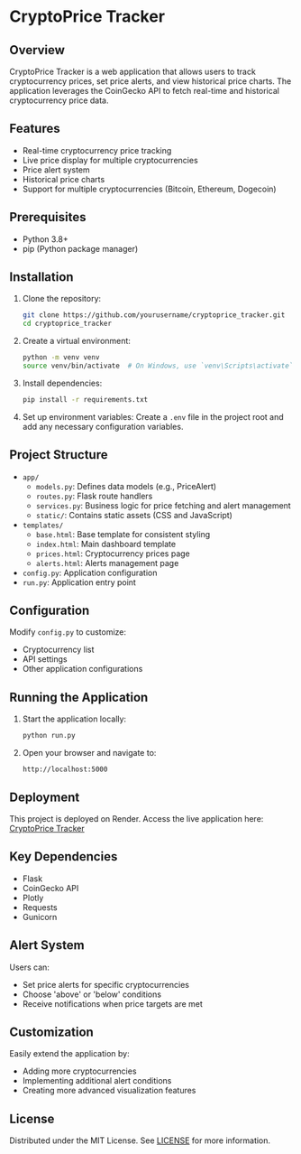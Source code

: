 # CryptoPrice Tracker 

## Overview

CryptoPrice Tracker is a web application that allows users to track cryptocurrency prices, set price alerts, and view historical price charts. The application leverages the CoinGecko API to fetch real-time and historical cryptocurrency price data.

## Features

-  Real-time cryptocurrency price tracking
-  Live price display for multiple cryptocurrencies
-  Price alert system
-  Historical price charts
-  Support for multiple cryptocurrencies (Bitcoin, Ethereum, Dogecoin)

## Prerequisites

- Python 3.8+
- pip (Python package manager)

## Installation

1. Clone the repository:
   ```bash
   git clone https://github.com/yourusername/cryptoprice_tracker.git
   cd cryptoprice_tracker
   ```

2. Create a virtual environment:
   ```bash
   python -m venv venv
   source venv/bin/activate  # On Windows, use `venv\Scripts\activate`
   ```

3. Install dependencies:
   ```bash
   pip install -r requirements.txt
   ```

4. Set up environment variables:
   Create a `.env` file in the project root and add any necessary configuration variables.

## Project Structure

- `app/`
  - `models.py`: Defines data models (e.g., PriceAlert)
  - `routes.py`: Flask route handlers
  - `services.py`: Business logic for price fetching and alert management
  - `static/`: Contains static assets (CSS and JavaScript)
- `templates/`
  - `base.html`: Base template for consistent styling
  - `index.html`: Main dashboard template
  - `prices.html`: Cryptocurrency prices page
  - `alerts.html`: Alerts management page
- `config.py`: Application configuration
- `run.py`: Application entry point

## Configuration

Modify `config.py` to customize:
- Cryptocurrency list
- API settings
- Other application configurations

## Running the Application

1. Start the application locally:
   ```bash
   python run.py
   ```

2. Open your browser and navigate to:
   ```
   http://localhost:5000
   ```

## Deployment

This project is deployed on Render. 
Access the live application here:
[CryptoPrice Tracker](https://crypto-price-tracker-fwuw.onrender.com/)

## Key Dependencies

- Flask
- CoinGecko API
- Plotly
- Requests
- Gunicorn

## Alert System

Users can:
- Set price alerts for specific cryptocurrencies
- Choose 'above' or 'below' conditions
- Receive notifications when price targets are met

## Customization

Easily extend the application by:
- Adding more cryptocurrencies
- Implementing additional alert conditions
- Creating more advanced visualization features

## License

Distributed under the MIT License. See [LICENSE](https://opensource.org/licenses/MIT) for more information.

